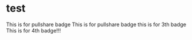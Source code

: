 # test
This is for pullshare badge
This is for pullshare badge
this is for 3th badge
This is for 4th badge!!!
